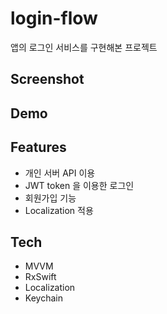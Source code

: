 # login-flow
앱의 로그인 서비스를 구현해본 프로젝트

## Screenshot


## Demo


## Features
- 개인 서버 API 이용
- JWT token 을 이용한 로그인
- 회원가입 기능
- Localization 적용


## Tech
- MVVM
- RxSwift
- Localization
- Keychain

